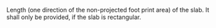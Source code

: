 Length (one direction of the non-projected foot print area) of the slab. It shall only be provided, if the slab is rectangular.